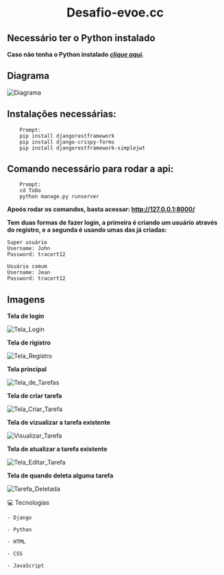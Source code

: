 <h1 align="center">Desafio-evoe.cc</h1>

## Necessário ter o Python instalado
**Caso não tenha o Python instalado *[clique aqui](https://www.python.org/downloads/).***

## Diagrama
![Diagrama](https://user-images.githubusercontent.com/68566439/117908988-ca6b9080-b2af-11eb-927f-5ad761580ac5.png)

## Instalações necessárias:
```
    Prompt:
    pip install djangorestframework
    pip install django-crispy-forms
    pip install djangorestframework-simplejwt
```

## Comando necessário para rodar a api:
``` 
    Prompt:
    cd ToDo
    python manage.py runserver
```
**Apoós rodar os comandos, basta acessar: http://127.0.0.1:8000/**

**Tem duas formas de fazer login, a primeira é criando um usuário através do registro, e a segunda é usando umas das já criadas:**
```
Super usuário
Username: John
Password: tracert12

Usuário comum
Username: Jean
Password: tracert12
```

## Imagens
**Tela de login**

![Tela_Login](https://user-images.githubusercontent.com/68566439/117909068-f2f38a80-b2af-11eb-939a-4eb8624a0231.png)

**Tela de rigistro**

![Tela_Registro](https://user-images.githubusercontent.com/68566439/117909067-f2f38a80-b2af-11eb-853c-c1cf80bd555f.png)

**Tela principal**

![Tela_de_Tarefas](https://user-images.githubusercontent.com/68566439/117915011-c2651e00-b2ba-11eb-8318-e67bbd21cfa3.png)

**Tela de criar tarefa**

![Tela_Criar_Tarefa](https://user-images.githubusercontent.com/68566439/117909051-ec651300-b2af-11eb-9907-8cffc22383f6.png)

**Tela de vizualizar a tarefa existente**

![Visualizar_Tarefa](https://user-images.githubusercontent.com/68566439/117909079-f6871180-b2af-11eb-855f-c028a9550df9.png)

**Tela de atualizar a tarefa existente**

![Tela_Editar_Tarefa](https://user-images.githubusercontent.com/68566439/117909055-ed964000-b2af-11eb-94a3-b0905c2841a6.png)

**Tela de quando deleta alguma tarefa**

![Tarefa_Deletada](https://user-images.githubusercontent.com/68566439/117909045-ea02b900-b2af-11eb-8399-6267fba9e014.png)


💻 Tecnologias
```
- Django

- Python

- HTML

- CSS

- JavaScript
```